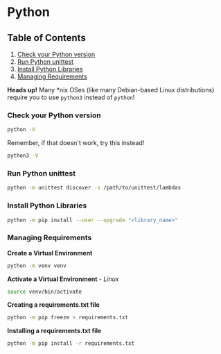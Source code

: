 # Python

## Table of Contents

1) [Check your Python version](#checkYourPythonVersion)
2) [Run Python unittest](#runPythonUnittest)
3) [Install Python Libraries](#installPythonLibraries)
4) [Managing Requirements](#managingRequirements)

**Heads up!** Many \*nix OSes (like many Debian-based Linux distributions) require you to use `python3` instead of `python`!

### <a name="checkYourPythonVersion"></a> Check your Python version
```bash
python -V
```

Remember, if that doesn't work, try this instead!

```bash
python3 -V
```

### <a name="runPythonUnittest"></a> Run Python unittest
```bash
python -m unittest discover -s /path/to/unittest/lambdas
```

### <a name="installPythonLibraries"></a> Install Python Libraries

```bash
python -m pip install --user --upgrade "<library_name>"
```

### <a name="managingRequirements"></a> Managing Requirements

**Create a Virtual Environment**

```bash
python -m venv venv
```

**Activate a Virtual Environment** - _Linux_
```bash
source venv/bin/activate
```


**Creating a requirements.txt file**

```bash
python -m pip freeze > requirements.txt
```

**Installing a requirements.txt file**

```bash
python -m pip install -r requirements.txt
```
